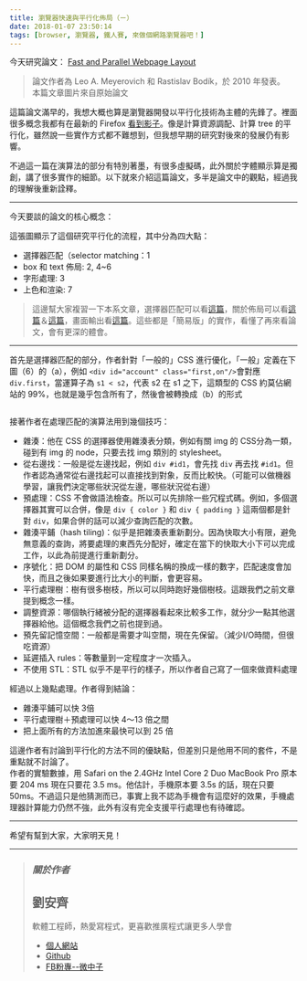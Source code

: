 ```yaml
---
title: 瀏覽器快速與平行化佈局（ㄧ）
date: 2018-01-07 23:50:14
tags: [browser, 瀏覽器, 鐵人賽, 來做個網路瀏覽器吧！]
---
```


                    
&#x4ECA;&#x5929;&#x7814;&#x7A76;&#x8AD6;&#x6587;&#xFF1A; <a href="http://citeseerx.ist.psu.edu/viewdoc/download?doi=10.1.1.207.1244&amp;rep=rep1&amp;type=pdf" target="_blank">Fast and Parallel Webpage Layout</a></p>
<blockquote>
<p>&#x8AD6;&#x6587;&#x4F5C;&#x8005;&#x70BA; Leo A. Meyerovich &#x548C; Rastislav Bod&#xED;k&#xFF0C;&#x65BC; 2010 &#x5E74;&#x767C;&#x8868;&#x3002;<br>
&#x672C;&#x7BC7;&#x6587;&#x7AE0;&#x5716;&#x7247;&#x4F86;&#x81EA;&#x539F;&#x59CB;&#x8AD6;&#x6587;</p>
</blockquote>
<p>&#x9019;&#x7BC7;&#x8AD6;&#x6587;&#x6EFF;&#x65E9;&#x7684;&#xFF0C;&#x6211;&#x60F3;&#x5927;&#x6982;&#x4E5F;&#x7B97;&#x662F;&#x700F;&#x89BD;&#x5668;&#x958B;&#x767C;&#x4EE5;&#x5E73;&#x884C;&#x5316;&#x6280;&#x8853;&#x70BA;&#x4E3B;&#x9AD4;&#x7684;&#x5148;&#x92D2;&#x4E86;&#x3002;&#x88E1;&#x9762;&#x5F88;&#x591A;&#x6982;&#x5FF5;&#x6211;&#x90FD;&#x6709;&#x5728;&#x6700;&#x65B0;&#x7684; Firefox <a href="https://hacks.mozilla.org/2017/11/entering-the-quantum-era-how-firefox-got-fast-again-and-where-its-going-to-get-faster/" target="_blank">&#x770B;&#x5230;&#x5F71;&#x5B50;</a>&#x3002;&#x50CF;&#x662F;&#x8A08;&#x7B97;&#x8CC7;&#x6E90;&#x8ABF;&#x914D;&#x3001;&#x8A08;&#x7B97; tree &#x7684;&#x5E73;&#x884C;&#x5316;&#xFF0C;&#x96D6;&#x7136;&#x8AAA;&#x4E00;&#x4E9B;&#x5BE6;&#x4F5C;&#x65B9;&#x5F0F;&#x90FD;&#x4E0D;&#x96E3;&#x60F3;&#x5230;&#xFF0C;&#x4F46;&#x6211;&#x60F3;&#x65E9;&#x671F;&#x7684;&#x7814;&#x7A76;&#x5C0D;&#x5F8C;&#x4F86;&#x7684;&#x767C;&#x5C55;&#x4ECD;&#x6709;&#x5F71;&#x97FF;&#x3002;</p>
<p>&#x4E0D;&#x904E;&#x9019;&#x4E00;&#x7BC7;&#x5728;&#x6F14;&#x7B97;&#x6CD5;&#x7684;&#x90E8;&#x5206;&#x6709;&#x7279;&#x5225;&#x8457;&#x58A8;&#xFF0C;&#x6709;&#x5F88;&#x591A;&#x865B;&#x64EC;&#x78BC;&#xFF0C;&#x6B64;&#x5916;&#x95DC;&#x65BC;&#x5B57;&#x9AD4;&#x986F;&#x793A;&#x7B97;&#x662F;&#x7368;&#x5275;&#xFF0C;&#x8B1B;&#x4E86;&#x5F88;&#x591A;&#x5BE6;&#x4F5C;&#x7684;&#x7D30;&#x7BC0;&#x3002;&#x4EE5;&#x4E0B;&#x5C31;&#x4F86;&#x4ECB;&#x7D39;&#x9019;&#x7BC7;&#x8AD6;&#x6587;&#xFF0C;&#x591A;&#x534A;&#x662F;&#x8AD6;&#x6587;&#x4E2D;&#x7684;&#x89C0;&#x9EDE;&#xFF0C;&#x7D93;&#x904E;&#x6211;&#x7684;&#x7406;&#x89E3;&#x5F8C;&#x91CD;&#x65B0;&#x8A6E;&#x91CB;&#x3002;</p>
<hr>
<p>&#x4ECA;&#x5929;&#x8981;&#x8AC7;&#x7684;&#x8AD6;&#x6587;&#x7684;&#x6838;&#x5FC3;&#x6982;&#x5FF5;&#xFF1A;<br>
<img src="https://user-images.githubusercontent.com/18013815/34651274-176a264e-f409-11e7-94b5-5f881711e364.png" alt></p>
<p>&#x9019;&#x5F35;&#x5716;&#x986F;&#x793A;&#x4E86;&#x9019;&#x500B;&#x7814;&#x7A76;&#x5E73;&#x884C;&#x5316;&#x7684;&#x6D41;&#x7A0B;&#xFF0C;&#x5176;&#x4E2D;&#x5206;&#x70BA;&#x56DB;&#x5927;&#x9EDE;&#xFF1A;</p>
<ul>
<li>&#x9078;&#x64C7;&#x5668;&#x5339;&#x914D;&#xFF08;selector matching&#xFF1A;1</li>
<li>box &#x548C; text &#x4F48;&#x5C40;: 2, 4~6</li>
<li>&#x5B57;&#x5F62;&#x8655;&#x7406;: 3</li>
<li>&#x4E0A;&#x8272;&#x548C;&#x6E32;&#x67D3;: 7</li>
</ul>
<blockquote>
<p>&#x9019;&#x908A;&#x5E6B;&#x5927;&#x5BB6;&#x8907;&#x7FD2;&#x4E00;&#x4E0B;&#x672C;&#x7CFB;&#x6587;&#x7AE0;&#xFF0C;&#x9078;&#x64C7;&#x5668;&#x5339;&#x914D;&#x53EF;&#x4EE5;&#x770B;<a href="https://ithelp.ithome.com.tw/articles/10192102" target="_blank">&#x9019;&#x7BC7;</a>&#xFF0C;&#x95DC;&#x65BC;&#x4F48;&#x5C40;&#x53EF;&#x4EE5;&#x770B;<a href="https://ithelp.ithome.com.tw/articles/10193108" target="_blank">&#x9019;&#x7BC7;</a>&#xFF06;<a href="https://ithelp.ithome.com.tw/articles/10193340" target="_blank">&#x9019;&#x7BC7;</a>&#xFF0C;&#x756B;&#x9762;&#x8F38;&#x51FA;&#x770B;<a href="https://ithelp.ithome.com.tw/articles/10193573" target="_blank">&#x9019;&#x7BC7;</a>&#x3002;&#x9019;&#x4E9B;&#x90FD;&#x662F;&#x300C;&#x7C21;&#x6613;&#x7248;&#x300D;&#x7684;&#x5BE6;&#x4F5C;&#xFF0C;&#x770B;&#x61C2;&#x4E86;&#x518D;&#x4F86;&#x770B;&#x8AD6;&#x6587;&#xFF0C;&#x6703;&#x6709;&#x66F4;&#x6DF1;&#x7684;&#x9AD4;&#x6703;&#x3002;</p>
</blockquote>
<hr>
<p>&#x9996;&#x5148;&#x662F;&#x9078;&#x64C7;&#x5668;&#x5339;&#x914D;&#x7684;&#x90E8;&#x5206;&#xFF0C;&#x4F5C;&#x8005;&#x91DD;&#x5C0D;&#x300C;&#x4E00;&#x822C;&#x7684;&#x300D;CSS &#x9032;&#x884C;&#x512A;&#x5316;&#xFF0C;&#x300C;&#x4E00;&#x822C;&#x300D;&#x5B9A;&#x7FA9;&#x5728;&#x4E0B;&#x5716;&#xFF08;6&#xFF09;&#x7684;&#xFF08;a&#xFF09;&#xFF0C;&#x4F8B;&#x5982; <code>&lt;div id=&quot;account&quot; class=&quot;first,on&quot;/&gt;</code>&#x6703;&#x5C0D;&#x61C9; <code>div.first</code>&#xFF0C;&#x7576;&#x904B;&#x7B97;&#x5B50;&#x70BA; <code>s1 &lt; s2</code>&#xFF0C;&#x4EE3;&#x8868; s2 &#x5728; s1 &#x4E4B;&#x4E0B;&#xFF0C;&#x9019;&#x985E;&#x578B;&#x7684; CSS &#x7D04;&#x83AB;&#x4F54;&#x7DB2;&#x7AD9;&#x7684; 99%&#xFF0C;&#x4E5F;&#x5C31;&#x662F;&#x5E7E;&#x4E4E;&#x5305;&#x542B;&#x6240;&#x6709;&#x4E86;&#xFF0C;&#x7136;&#x5F8C;&#x6703;&#x88AB;&#x8F49;&#x63DB;&#x6210;&#xFF08;b&#xFF09;&#x7684;&#x5F62;&#x5F0F;</p>
<p><img src="https://user-images.githubusercontent.com/18013815/34651907-3efef794-f412-11e7-861a-a6baefcf98ef.png" alt></p>
<p>&#x63A5;&#x8457;&#x4F5C;&#x8005;&#x5728;&#x8655;&#x7406;&#x5339;&#x914D;&#x7684;&#x6F14;&#x7B97;&#x6CD5;&#x7528;&#x5230;&#x5E7E;&#x500B;&#x6280;&#x5DE7;&#xFF1A;</p>
<ul>
<li>&#x96DC;&#x6E4A;&#xFF1A;&#x4ED6;&#x5728; CSS &#x7684;&#x9078;&#x64C7;&#x5668;&#x4F7F;&#x7528;&#x96DC;&#x6E4A;&#x8868;&#x5206;&#x985E;&#xFF0C;&#x4F8B;&#x5982;&#x6709;&#x95DC; img &#x7684; CSS&#x5206;&#x70BA;&#x4E00;&#x985E;&#xFF0C;&#x78B0;&#x5230;&#x6709; img &#x7684; node&#xFF0C;&#x53EA;&#x8981;&#x53BB;&#x627E; img &#x985E;&#x5225;&#x7684; stylesheet&#x3002;</li>
<li>&#x5F9E;&#x53F3;&#x908A;&#x627E;&#xFF1A;&#x4E00;&#x822C;&#x662F;&#x5F9E;&#x5DE6;&#x908A;&#x627E;&#x8D77;&#xFF0C;&#x4F8B;&#x5982; <code>div #id1</code>&#xFF0C;&#x6703;&#x5148;&#x627E; <code>div</code> &#x518D;&#x53BB;&#x627E; <code>#id1</code>&#x3002;&#x4F46;&#x4F5C;&#x8005;&#x8A8D;&#x70BA;&#x901A;&#x5E38;&#x5F9E;&#x53F3;&#x908A;&#x627E;&#x8D77;&#x53EF;&#x4EE5;&#x76F4;&#x63A5;&#x627E;&#x5230;&#x5C0D;&#x8C61;&#xFF0C;&#x53CD;&#x800C;&#x6BD4;&#x8F03;&#x5FEB;&#x3002;&#xFF08;&#x53EF;&#x80FD;&#x53EF;&#x4EE5;&#x505A;&#x6A5F;&#x5668;&#x5B78;&#x7FD2;&#xFF0C;&#x8B93;&#x6211;&#x5011;&#x6C7A;&#x5B9A;&#x54EA;&#x4E9B;&#x72C0;&#x6CC1;&#x5F9E;&#x5DE6;&#x908A;&#xFF0C;&#x54EA;&#x4E9B;&#x72C0;&#x6CC1;&#x5F9E;&#x53F3;&#x908A;&#xFF09;</li>
<li>&#x9810;&#x8655;&#x7406;&#xFF1A;CSS &#x4E0D;&#x6703;&#x505A;&#x8A9E;&#x6CD5;&#x6AA2;&#x67E5;&#x3002;&#x6240;&#x4EE5;&#x53EF;&#x4EE5;&#x5148;&#x6392;&#x9664;&#x4E00;&#x4E9B;&#x5197;&#x7A0B;&#x5F0F;&#x78BC;&#x3002;&#x4F8B;&#x5982;&#xFF0C;&#x591A;&#x500B;&#x9078;&#x64C7;&#x5668;&#x5176;&#x5BE6;&#x53EF;&#x4EE5;&#x5408;&#x4F75;&#xFF0C;&#x50CF;&#x662F; <code>div { color }</code> &#x548C; <code>div { padding }</code> &#x9019;&#x5169;&#x500B;&#x90FD;&#x662F;&#x91DD;&#x5C0D; <code>div</code>&#xFF0C;&#x5982;&#x679C;&#x5408;&#x4F75;&#x7684;&#x8A71;&#x53EF;&#x4EE5;&#x6E1B;&#x5C11;&#x67E5;&#x8A62;&#x5339;&#x914D;&#x7684;&#x6B21;&#x6578;&#x3002;</li>
<li>&#x96DC;&#x6E4A;&#x5E73;&#x92EA;&#xFF08;hash tiling)&#xFF1A;&#x4F3C;&#x4E4E;&#x662F;&#x628A;&#x96DC;&#x6E4A;&#x8868;&#x91CD;&#x65B0;&#x5283;&#x5206;&#x3002;&#x56E0;&#x70BA;&#x5FEB;&#x53D6;&#x5927;&#x5C0F;&#x6709;&#x9650;&#xFF0C;&#x907F;&#x514D;&#x7121;&#x610F;&#x7FA9;&#x7684;&#x67E5;&#x8A62;&#xFF0C;&#x5C07;&#x8981;&#x8655;&#x7406;&#x7684;&#x6771;&#x897F;&#x5148;&#x5206;&#x914D;&#x597D;&#xFF0C;&#x78BA;&#x5B9A;&#x5728;&#x7576;&#x4E0B;&#x7684;&#x5FEB;&#x53D6;&#x5927;&#x5C0F;&#x4E0B;&#x53EF;&#x4EE5;&#x5B8C;&#x6210;&#x5DE5;&#x4F5C;&#xFF0C;&#x4EE5;&#x6B64;&#x70BA;&#x524D;&#x63D0;&#x9032;&#x884C;&#x91CD;&#x65B0;&#x5283;&#x5206;&#x3002;</li>
<li>&#x5E8F;&#x865F;&#x5316;&#xFF1A;&#x628A; DOM &#x7684;&#x5C6C;&#x6027;&#x548C; CSS &#x540C;&#x6A23;&#x540D;&#x7A31;&#x7684;&#x63DB;&#x6210;&#x4E00;&#x6A23;&#x7684;&#x6578;&#x5B57;&#xFF0C;&#x5339;&#x914D;&#x901F;&#x5EA6;&#x6703;&#x52A0;&#x5FEB;&#xFF0C;&#x800C;&#x4E14;&#x4E4B;&#x5F8C;&#x5982;&#x679C;&#x8981;&#x9032;&#x884C;&#x6BD4;&#x5927;&#x5C0F;&#x7684;&#x5224;&#x65B7;&#xFF0C;&#x6703;&#x66F4;&#x5BB9;&#x6613;&#x3002;</li>
<li>&#x5E73;&#x884C;&#x8655;&#x7406;&#x6A39;&#xFF1A;&#x6A39;&#x6709;&#x5F88;&#x591A;&#x6A39;&#x679D;&#xFF0C;&#x6240;&#x4EE5;&#x53EF;&#x4EE5;&#x540C;&#x6642;&#x8DD1;&#x597D;&#x5E7E;&#x500B;&#x6A39;&#x679D;&#x3002;&#x9019;&#x8DDF;&#x6211;&#x5011;&#x4E4B;&#x524D;&#x6587;&#x7AE0;&#x63D0;&#x5230;&#x6982;&#x5FF5;&#x4E00;&#x6A23;&#x3002;</li>
<li>&#x8ABF;&#x6574;&#x8CC7;&#x6E90;&#xFF1A;&#x54EA;&#x500B;&#x57F7;&#x884C;&#x7DD2;&#x88AB;&#x5206;&#x914D;&#x7684;&#x9078;&#x64C7;&#x5668;&#x770B;&#x8D77;&#x4F86;&#x6BD4;&#x8F03;&#x591A;&#x5DE5;&#x4F5C;&#xFF0C;&#x5C31;&#x5206;&#x5C11;&#x4E00;&#x9EDE;&#x5176;&#x4ED6;&#x9078;&#x64C7;&#x5668;&#x7D66;&#x4ED6;&#x3002;&#x9019;&#x500B;&#x6982;&#x5FF5;&#x6211;&#x5011;&#x4E4B;&#x524D;&#x4E5F;&#x63D0;&#x5230;&#x904E;&#x3002;</li>
<li>&#x9810;&#x5148;&#x7559;&#x8A18;&#x61B6;&#x7A7A;&#x9593;&#xFF1A;&#x4E00;&#x822C;&#x90FD;&#x662F;&#x9700;&#x8981;&#x624D;&#x53EB;&#x7A7A;&#x9593;&#xFF0C;&#x73FE;&#x5728;&#x5148;&#x4FDD;&#x7559;&#x3002;&#xFF08;&#x6E1B;&#x5C11;I/O&#x6642;&#x9593;&#xFF0C;&#x4F46;&#x5F88;&#x5403;&#x8CC7;&#x6E90;&#xFF09;</li>
<li>&#x5EF6;&#x9072;&#x63D2;&#x5165; rules&#xFF1A;&#x7B49;&#x6578;&#x91CF;&#x5230;&#x4E00;&#x5B9A;&#x7A0B;&#x5EA6;&#x624D;&#x4E00;&#x6B21;&#x63D2;&#x5165;&#x3002;</li>
<li>&#x4E0D;&#x4F7F;&#x7528; STL&#xFF1A;STL &#x4F3C;&#x4E4E;&#x4E0D;&#x662F;&#x5E73;&#x884C;&#x7684;&#x6A23;&#x5B50;&#xFF0C;&#x6240;&#x4EE5;&#x4F5C;&#x8005;&#x81EA;&#x5DF1;&#x5BEB;&#x4E86;&#x4E00;&#x500B;&#x4F86;&#x505A;&#x8CC7;&#x6599;&#x8655;&#x7406;</li>
</ul>
<p>&#x7D93;&#x904E;&#x4EE5;&#x4E0A;&#x5E7E;&#x9EDE;&#x8655;&#x7406;&#x3002;&#x4F5C;&#x8005;&#x5F97;&#x5230;&#x7D50;&#x8AD6;&#xFF1A;</p>
<ul>
<li>&#x96DC;&#x6E4A;&#x5E73;&#x92EA;&#x53EF;&#x4EE5;&#x5FEB; 3&#x500D;</li>
<li>&#x5E73;&#x884C;&#x8655;&#x7406;&#x6A39;&#xFF0B;&#x9810;&#x8655;&#x7406;&#x53EF;&#x4EE5;&#x5FEB; 4&#xFF5E;13 &#x500D;&#x4E4B;&#x9593;</li>
<li>&#x628A;&#x4E0A;&#x9762;&#x6240;&#x6709;&#x7684;&#x65B9;&#x6CD5;&#x52A0;&#x9032;&#x4F86;&#x6700;&#x5FEB;&#x53EF;&#x4EE5;&#x5230; 25 &#x500D;</li>
</ul>
<p>&#x9019;&#x908A;&#x4F5C;&#x8005;&#x6709;&#x8A0E;&#x8AD6;&#x5230;&#x5E73;&#x884C;&#x5316;&#x7684;&#x65B9;&#x6CD5;&#x4E0D;&#x540C;&#x7684;&#x512A;&#x7F3A;&#x9EDE;&#xFF0C;&#x4F46;&#x5DEE;&#x5225;&#x53EA;&#x662F;&#x4ED6;&#x7528;&#x4E0D;&#x540C;&#x7684;&#x5957;&#x4EF6;&#xFF0C;&#x4E0D;&#x662F;&#x91CD;&#x9EDE;&#x5C31;&#x4E0D;&#x8A0E;&#x8AD6;&#x4E86;&#x3002;<br>
&#x4F5C;&#x8005;&#x7684;&#x5BE6;&#x9A57;&#x6578;&#x64DA;&#xFF0C;&#x7528; Safari on the 2.4GHz Intel Core 2 Duo MacBook Pro &#x539F;&#x672C;&#x8981; 204 ms &#x73FE;&#x5728;&#x53EA;&#x8981;&#x82B1; 3.5 ms&#x3002;&#x4ED6;&#x4F30;&#x8A08;&#xFF0C;&#x624B;&#x6A5F;&#x539F;&#x672C;&#x8981; 3.5s &#x7684;&#x8A71;&#xFF0C;&#x73FE;&#x5728;&#x53EA;&#x8981; 50ms&#x3002;&#x4E0D;&#x904E;&#x9019;&#x53EA;&#x662F;&#x4ED6;&#x731C;&#x6E2C;&#x800C;&#x5DF2;&#xFF0C;&#x4E8B;&#x5BE6;&#x4E0A;&#x6211;&#x4E0D;&#x8A8D;&#x70BA;&#x624B;&#x6A5F;&#x6703;&#x6709;&#x9019;&#x9EBC;&#x597D;&#x7684;&#x6548;&#x679C;&#xFF0C;&#x624B;&#x6A5F;&#x8655;&#x7406;&#x5668;&#x8A08;&#x7B97;&#x80FD;&#x529B;&#x4ECD;&#x7136;&#x4E0D;&#x5F37;&#xFF0C;&#x6B64;&#x5916;&#x6709;&#x6C92;&#x6709;&#x5B8C;&#x5168;&#x652F;&#x63F4;&#x5E73;&#x884C;&#x8655;&#x7406;&#x4E5F;&#x6709;&#x5F85;&#x78BA;&#x8A8D;&#x3002;</p>
<hr>
<p>&#x5E0C;&#x671B;&#x6709;&#x5E6B;&#x5230;&#x5927;&#x5BB6;&#xFF0C;&#x5927;&#x5BB6;&#x660E;&#x5929;&#x898B;&#xFF01;</p>
<hr>
<blockquote>
<h3><em><strong>&#x95DC;&#x65BC;&#x4F5C;&#x8005;</strong></em></h3>
<h2>&#x5289;&#x5B89;&#x9F4A;</h2>
<p>&#x8EDF;&#x9AD4;&#x5DE5;&#x7A0B;&#x5E2B;&#xFF0C;&#x71B1;&#x611B;&#x5BEB;&#x7A0B;&#x5F0F;&#xFF0C;&#x66F4;&#x559C;&#x6B61;&#x63A8;&#x5EE3;&#x7A0B;&#x5F0F;&#x8B93;&#x66F4;&#x591A;&#x4EBA;&#x5B78;&#x6703;</p>
<ul>
<li>
<a href="https://tigercosmos.github.io" target="_blank">&#x500B;&#x4EBA;&#x7DB2;&#x7AD9;</a>
</li>
<li>
<a href="https://github.com/tigercosmos" target="_blank">Github</a>
</li>
<li>
<a href="https://www.facebook.com/CodingNeutrino/" target="_blank">FB&#x7C89;&#x5C08;--&#x5FAE;&#x4E2D;&#x5B50;</a>
</li>
</ul>
</blockquote>
 <br>
                                                    </div>
                    </div>
                
